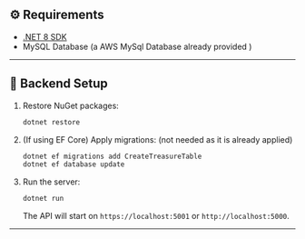 ﻿## ⚙️ Requirements

- [.NET 8 SDK](https://dotnet.microsoft.com/en-us/download)
- MySQL Database (a AWS MySql Database already provided )

---

## 🚀 Backend Setup

1. Restore NuGet packages:

    ```bash
    dotnet restore
    ```

2. (If using EF Core) Apply migrations: (not needed as it is already applied)

    ```bash
    dotnet ef migrations add CreateTreasureTable 
    dotnet ef database update
    ```

3. Run the server:

    ```bash
    dotnet run
    ```

   The API will start on `https://localhost:5001` or `http://localhost:5000`.

---
